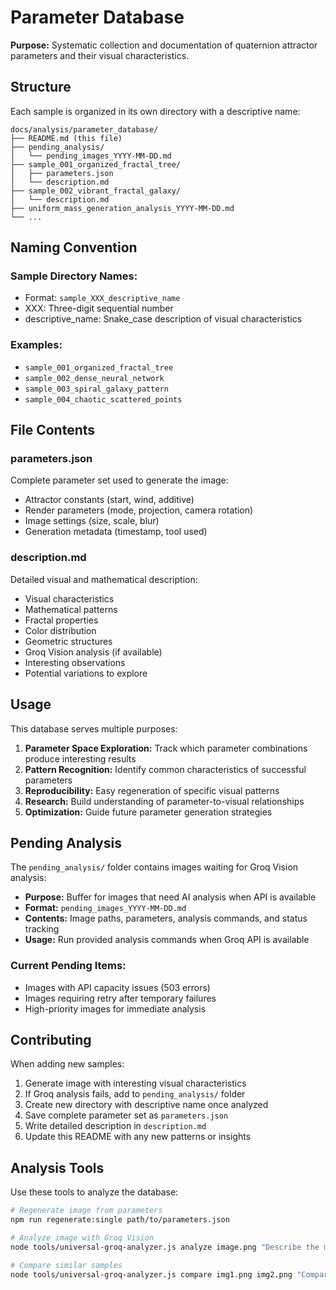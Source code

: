 # Parameter Database

**Purpose:** Systematic collection and documentation of quaternion attractor parameters and their visual characteristics.

## Structure

Each sample is organized in its own directory with a descriptive name:

```
docs/analysis/parameter_database/
├── README.md (this file)
├── pending_analysis/
│   └── pending_images_YYYY-MM-DD.md
├── sample_001_organized_fractal_tree/
│   ├── parameters.json
│   └── description.md
├── sample_002_vibrant_fractal_galaxy/
│   └── description.md
├── uniform_mass_generation_analysis_YYYY-MM-DD.md
└── ...
```

## Naming Convention

### Sample Directory Names:
- Format: `sample_XXX_descriptive_name`
- XXX: Three-digit sequential number
- descriptive_name: Snake_case description of visual characteristics

### Examples:
- `sample_001_organized_fractal_tree`
- `sample_002_dense_neural_network`
- `sample_003_spiral_galaxy_pattern`
- `sample_004_chaotic_scattered_points`

## File Contents

### parameters.json
Complete parameter set used to generate the image:
- Attractor constants (start, wind, additive)
- Render parameters (mode, projection, camera rotation)
- Image settings (size, scale, blur)
- Generation metadata (timestamp, tool used)

### description.md
Detailed visual and mathematical description:
- Visual characteristics
- Mathematical patterns
- Fractal properties
- Color distribution
- Geometric structures
- Groq Vision analysis (if available)
- Interesting observations
- Potential variations to explore

## Usage

This database serves multiple purposes:

1. **Parameter Space Exploration:** Track which parameter combinations produce interesting results
2. **Pattern Recognition:** Identify common characteristics of successful parameters
3. **Reproducibility:** Easy regeneration of specific visual patterns
4. **Research:** Build understanding of parameter-to-visual relationships
5. **Optimization:** Guide future parameter generation strategies

## Pending Analysis

The `pending_analysis/` folder contains images waiting for Groq Vision analysis:

- **Purpose:** Buffer for images that need AI analysis when API is available
- **Format:** `pending_images_YYYY-MM-DD.md`
- **Contents:** Image paths, parameters, analysis commands, and status tracking
- **Usage:** Run provided analysis commands when Groq API is available

### Current Pending Items:
- Images with API capacity issues (503 errors)
- Images requiring retry after temporary failures
- High-priority images for immediate analysis

## Contributing

When adding new samples:

1. Generate image with interesting visual characteristics
2. If Groq analysis fails, add to `pending_analysis/` folder
3. Create new directory with descriptive name once analyzed
4. Save complete parameter set as `parameters.json`
5. Write detailed description in `description.md`
6. Update this README with any new patterns or insights

## Analysis Tools

Use these tools to analyze the database:

```bash
# Regenerate image from parameters
npm run regenerate:single path/to/parameters.json

# Analyze image with Groq Vision
node tools/universal-groq-analyzer.js analyze image.png "Describe the mathematical patterns"

# Compare similar samples
node tools/universal-groq-analyzer.js compare img1.png img2.png "Compare these patterns"
```
